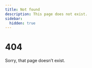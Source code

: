 ```yaml
---
title: Not found
description: This page does not exist.
sidebar:
  hidden: true
---
```


# 404
Sorry, that page doesn’t exist.
